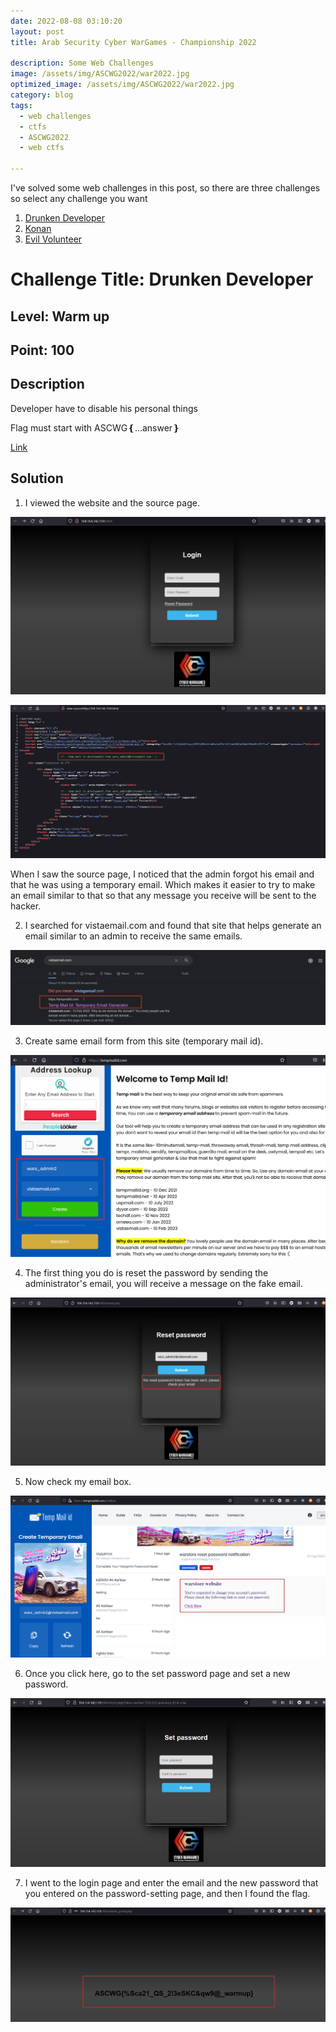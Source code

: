```yaml
---
date: 2022-08-08 03:10:20
layout: post
title: Arab Security Cyber WarGames - Championship 2022

description: Some Web Challenges
image: /assets/img/ASCWG2022/war2022.jpg
optimized_image: /assets/img/ASCWG2022/war2022.jpg
category: blog
tags:
  - web challenges
  - ctfs
  - ASCWG2022
  - web ctfs

---
```


I've solved some web challenges in this post, so there are three challenges so select any challenge you want

1) [Drunken Developer](#drunken-developer)
2) [Konan](#konan)
3) [Evil Volunteer](#evil-volunteer)



# Challenge Title: Drunken Developer 

## Level: Warm up

## Point: 100

## Description
Developer have to disable his personal things
 
Flag must start with ASCWG❴...answer❵


[Link](http://104.154.142.159:5454/)

## Solution

1) I viewed the website and the source page.

![alt text](https://github.com/Mr-R19HT/CTF-Writeups/blob/main/ASCWG_CTF2022/images/developer/login.png)

![alt text](https://github.com/Mr-R19HT/CTF-Writeups/blob/main/ASCWG_CTF2022/images/developer/source.png)

When I saw the source page, I noticed that the admin forgot his email and that he was using a temporary email.
Which makes it easier to try to make an email similar to that so that any message you receive will be sent to the hacker.

2) I searched for vistaemail.com and found that site that helps generate an email similar to an admin to receive the same emails.

![alt text](https://github.com/Mr-R19HT/CTF-Writeups/blob/main/ASCWG_CTF2022/images/developer/tempmail.png)

3) Create same email form from this site (temporary mail id).

![alt text](https://github.com/Mr-R19HT/CTF-Writeups/blob/main/ASCWG_CTF2022/images/developer/2022-createmail.png)

4) The first thing you do is reset the password by sending the administrator's email, you will receive a message on the fake email.

![alt text](https://github.com/Mr-R19HT/CTF-Writeups/blob/main/ASCWG_CTF2022/images/developer/reset1.png)

5) Now check my email box.

![alt text](https://github.com/Mr-R19HT/CTF-Writeups/blob/main/ASCWG_CTF2022/images/developer/receivemail.png)

6) Once you click here, go to the set password page and set a new password.

![alt text](https://github.com/Mr-R19HT/CTF-Writeups/blob/main/ASCWG_CTF2022/images/developer/setnewpass.png)

7) I went to the login page and enter the email and the new password that you entered on the password-setting page, and then I found the flag.

![alt text](https://github.com/Mr-R19HT/CTF-Writeups/blob/main/ASCWG_CTF2022/images/developer/flag.png)









